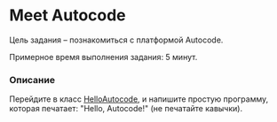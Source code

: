 # Meet Autocode

Цель задания – познакомиться с платформой Autocode.

Примерное время выполнения задания: 5 минут.

### Описание
Перейдите в класс [HelloAutocode](meet-autocode/src/java/com/epam/training/german_ryzhenkov/main/meetautocode/HelloAutocode.java), и напишите простую программу, которая печатает: "Hello, Autocode!" (не печатайте кавычки).
